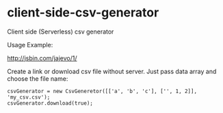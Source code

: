 client-side-csv-generator
=========================

Client side (Serverless) csv generator

 Usage Example:

http://jsbin.com/jajevo/1/

Create a link or download csv file without server. Just pass data array and choose the file name:
 
    csvGenerator = new CsvGeneretor([['a', 'b', 'c'], ['', 1, 2]], 'my_csv.csv');
    csvGenerator.download(true);
